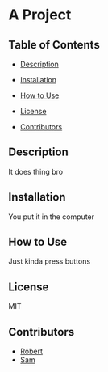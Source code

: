 
# A Project

## Table of Contents
 - [Description](#description)

 - [Installation](#installation)

 - [How to Use](#how-to-use)

 - [License](#license)

 - [Contributors](#contributors)
    
## <h2 id="description">Description</h2>
It does thing bro

## <h2 id="installation">Installation</h2>
You put it in the computer

## <h2 id="how-to-use">How to Use</h2>
Just kinda press buttons

## <h2 id="license">License</h2>
MIT

## <h2 id="contributors">Contributors</h2>
- <a href="https://github.com/robertareedy" target="_blank">Robert</a>
- <a href="https://github.com/wolfgarb" target="_blank">Sam</a>

